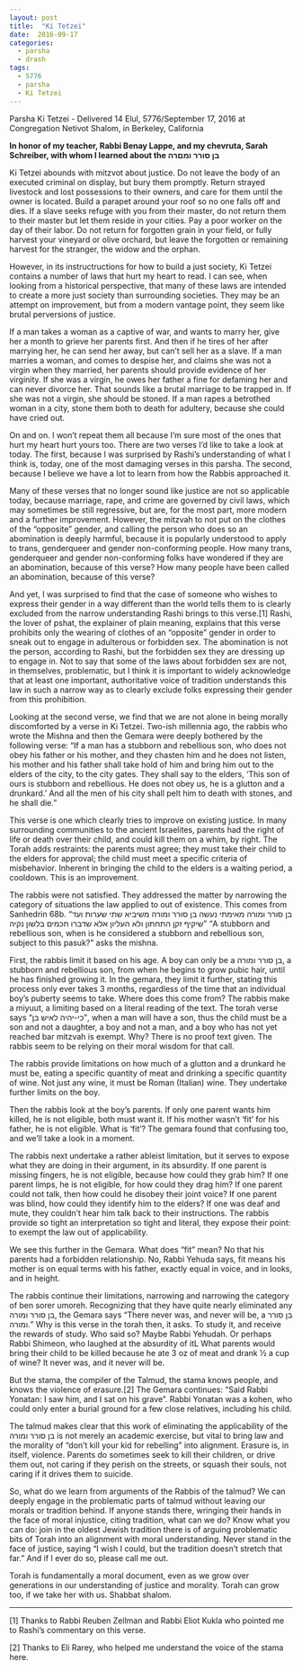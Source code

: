 ```yaml
---
layout: post
title:  "Ki Tetzei"
date:  2016-09-17
categories:
  - parsha
  - drash
tags:
  - 5776
  - parsha
  - Ki Tetzei
---
```

Parsha Ki Tetzei - Delivered 14 Elul, 5776/September 17, 2016 at Congregation Netivot Shalom, in Berkeley, California

__In honor of my teacher, Rabbi Benay Lappe, and my chevruta, Sarah Schreiber, with whom I learned about the בן סורר ומםרה__

Ki Tetzei abounds with mitzvot about justice. Do not leave the body of an executed criminal on display, but bury them promptly. Return strayed livestock and lost possessions to their owners, and care for them until the owner is located. Build a parapet around your roof so no one falls off and dies. If a slave seeks refuge with you from their master, do not return them to their master but let them reside in your cities. Pay a poor worker on the day of their labor. Do not return for forgotten grain in your field, or fully harvest your vineyard or olive orchard, but leave the forgotten or remaining harvest for the stranger, the widow and the orphan.

However, in its instructructions for how to build a just society, Ki Tetzei contains a number of laws that hurt my heart to read. I can see, when looking from a historical perspective, that many of these laws are intended to create a more just society than surrounding societies. They may be an attempt on improvement, but from a modern vantage point, they seem like brutal perversions of justice.

If a man takes a woman as a captive of war, and wants to marry her, give her a month to grieve her parents first. And then if he tires of her after marrying her, he can send her away, but can’t sell her as a slave. If a man marries a woman, and comes to despise her, and claims she was not a virgin when they married, her parents should provide evidence of her virginity. If she was a virgin, he owes her father a fine for defaming her and can never divorce her. That sounds like a brutal marriage to be trapped in. If she was not a virgin, she should be stoned. If a man rapes a betrothed woman in a city, stone them both to death for adultery, because she could have cried out.

On and on. I won’t repeat them all because I’m sure most of the ones that hurt my heart hurt yours too. There are two verses I’d like to take a look at today. The first, because I was surprised by Rashi’s understanding of what I think is, today, one of the most damaging verses in this parsha. The second, because I believe we have a lot to learn from how the Rabbis approached it.

Many of these verses that no longer sound like justice are not so applicable today, because marriage, rape, and crime are governed by civil laws, which may sometimes be still regressive, but are, for the most part, more modern and a further improvement. However, the mitzvah to not put on the clothes of the “opposite” gender, and calling the person who does so an abomination is deeply harmful, because it is popularly understood to apply to trans, genderqueer and gender non-conforming people. How many trans, genderqueer and gender non-conforming folks have wondered if they are an abomination, because of this verse? How many people have been called an abomination, because of this verse?

And yet, I was surprised to find that the case of someone who wishes to express their gender in a way different than the world tells them to is clearly excluded from the narrow understanding Rashi brings to this verse.[1] Rashi, the lover of pshat, the explainer of plain meaning, explains that this verse prohibits only the wearing of clothes of an “opposite” gender in order to sneak out to engage in adulterous or forbidden sex. The abomination is not the person, according to Rashi, but the forbidden sex they are dressing up to engage in. Not to say that some of the laws about forbidden sex are not, in themselves, problematic, but I think it is important to widely acknowledge that at least one important, authoritative voice of tradition understands this law in such a narrow way as to clearly exclude folks expressing their gender from this prohibition.

Looking at the second verse, we find that we are not alone in being morally discomforted by a verse in Ki Tetzei. Two-ish millennia ago, the rabbis who wrote the Mishna and then the Gemara were deeply bothered by the following verse: “If a man has a stubborn and rebellious son, who does not obey his father or his mother, and they chasten him and he does not listen,  his mother and his father shall take hold of him and bring him out to the elders of the city, to the city gates. They shall say to the elders, ‘This son of ours is stubborn and rebellious. He does not obey us, he is a glutton and a drunkard.’ And all the men of his city shall pelt him to death with stones, and he shall die.” 

This verse is one which clearly tries to improve on existing justice. In many surrounding communities to the ancient Israelites, parents had the right of life or death over their child, and could kill them on a whim, by right. The Torah adds restraints: the parents must agree; they must take their child to the elders for approval; the child must meet a specific criteria of misbehavior. Inherent in bringing the child to the elders is a waiting period, a cooldown. This is an improvement.

The rabbis were not satisfied. They addressed the matter by narrowing the category of situations the law applied to out of existence. This comes from Sanhedrin 68b. “בן סורר ומורה מאימתי נעשה בן סורר ומורה משיביא שתי שערות ועד שיקיף זקן התחתון ולא העליון אלא שדברו חכמים בלשון נקיה” “A stubborn and rebellious son, when is he considered a stubborn and rebellious son, subject to this pasuk?” asks the mishna.

First, the rabbis limit it based on his age. A boy can only be a בן סורר ומורה, a stubborn and rebellious son, from when he begins to grow pubic hair, until he has finished growing it. In the gemara, they limit it further, stating this process only ever takes 3 months, regardless of the time that an individual boy’s puberty seems to take. Where does this come from? The rabbis make a miyuut, a limiting based on a literal reading of the text. The torah verse says “כי-יהיה לאיש בן”, when a man will have a son, thus the child must be a son and not a daughter, a boy and not a man, and a boy who has not yet reached bar mitzvah is exempt. Why? There is no proof text given. The rabbis seem to be relying on their moral wisdom for that call.

The rabbis provide limitations on how much of a glutton and a drunkard he must be, eating a specific quantity of meat and drinking a specific quantity of wine. Not just any wine, it must be Roman (Italian) wine. They undertake further limits on the boy.

Then the rabbis look at the boy’s parents. If only one parent wants him killed, he is not eligible, both must want it. If his mother wasn’t ‘fit’ for his father, he is not eligible. What is ‘fit’? The gemara found that confusing too, and we’ll take a look in a moment.

The rabbis next undertake a rather ableist limitation, but it serves to expose what they are doing in their argument, in its absurdity. If one parent is missing fingers, he is not eligible, because how could they grab him? If one parent limps, he is not eligible, for how could they drag him? If one parent could not talk, then how could he disobey their joint voice? If one parent was blind, how could they identify him to the elders? If one was deaf and mute, they couldn’t hear him talk back to their instructions. The rabbis provide so tight an interpretation so tight and literal, they expose their point: to exempt the law out of applicability.

We see this further in the Gemara. What does “fit” mean? No that his parents had a forbidden relationship. No, Rabbi Yehuda says, fit means his mother is on equal terms with his father, exactly equal in voice, and in looks, and in height.

The rabbis continue their limitations, narrowing and narrowing the category of ben sorer umoreh. Recognizing that they have quite nearly eliminated any בן סורר ומורה, the Gemara says “There never was, and never will be, a בן סורר ומורה.” Why is this verse in the torah then, it asks. To study it, and receive the rewards of study. Who said so? Maybe Rabbi Yehudah. Or perhaps Rabbi Shimeon, who laughed at the absurdity of itL What parents would bring their child to be killed because he ate 3 oz of meat and drank ½ a cup of wine? It never was, and it never will be.

But the stama, the compiler of the Talmud, the stama knows people, and knows the violence of erasure.[2] The Gemara continues: “Said Rabbi Yonatan: I saw him, and I sat on his grave”. Rabbi Yonatan was a kohen, who could only enter a burial ground for a few close relatives, including his child.

The talmud makes clear that this work of eliminating the applicability of the בן סורר ומורה is not merely an academic exercise, but vital to bring law and the morality of “don’t kill your kid for rebelling” into alignment. Erasure is, in itself, violence. Parents do sometimes seek to kill their children, or drive them out, not caring if they perish on the streets, or squash their souls, not caring if it drives them to suicide.

So, what do we learn from arguments of the Rabbis of the talmud? We can deeply engage in the problematic parts of talmud without leaving our morals or tradition behind. If anyone stands there, wringing their hands in the face of moral injustice, citing tradition, what can we do? Know what you can do: join in the oldest Jewish tradition there is of arguing problematic bits of Torah into an alignment with moral understanding. Never stand in the face of justice, saying “I wish I could, but the tradition doesn’t stretch that far.” And if I ever do so, please call me out.

Torah is fundamentally a moral document, even as we grow over generations in our understanding of justice and morality. Torah can grow too, if we take her with us.
Shabbat shalom.

--------

[1] Thanks to Rabbi Reuben Zellman and Rabbi Eliot Kukla who pointed me to Rashi’s commentary on this verse.


[2] Thanks to Eli Rarey, who helped me understand the voice of the stama here.
